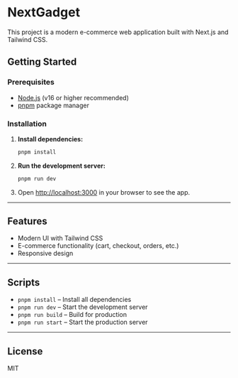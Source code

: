 # NextGadget

This project is a modern e-commerce web application built with Next.js and Tailwind CSS.

## Getting Started

### Prerequisites

- [Node.js](https://nodejs.org/) (v16 or higher recommended)
- [pnpm](https://pnpm.io/) package manager

### Installation

1. **Install dependencies:**

   ```sh
   pnpm install
   ```

2. **Run the development server:**

   ```sh
   pnpm run dev
   ```

3. Open [http://localhost:3000](http://localhost:3000) in your browser to see the app.

---

## Features

- Modern UI with Tailwind CSS
- E-commerce functionality (cart, checkout, orders, etc.)
- Responsive design

---

## Scripts

- `pnpm install` – Install all dependencies
- `pnpm run dev` – Start the development server
- `pnpm run build` – Build for production
- `pnpm run start` – Start the production server

---

## License

MIT
